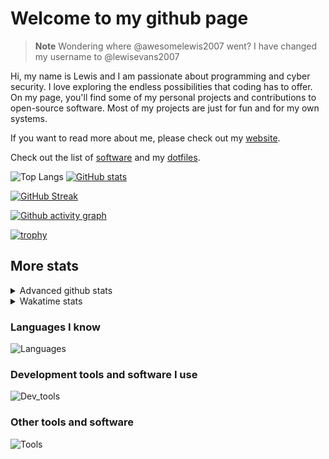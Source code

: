 # Welcome to my github page

> **Note**
> Wondering where @awesomelewis2007 went? I have changed my username to @lewisevans2007

Hi, my name is Lewis and I am passionate about programming and cyber security. I love exploring the endless possibilities that coding has to offer. On my page, you'll find some of my personal projects and contributions to open-source software. Most of my projects are just for fun and for my own systems.

If you want to read more about me, please check out my [website](https://lewisevans2007.github.io/).

Check out the list of [software](https://github.com/lewisevans2007/lewisevans2007/blob/master/software.md) and my [dotfiles](https://github.com/lewisevans2007/dotfiles).

![Top Langs](https://github-readme-stats.vercel.app/api/top-langs/?username=lewisevans2007&hide=html,css,jupyter%20notebook&langs_count=10&layout=donut&theme=transparent&exclude_repo=GPT-code-repository,Obsidian_vault,Apple-PowerManagement,Apple-Security,CMake,qemu,swift,tcpdump,xnu)
[![GitHub stats](https://github-readme-stats.vercel.app/api?username=lewisevans2007&show_icons=true&theme=transparent)](https://github.com/anuraghazra/github-readme-stats)

[![GitHub Streak](https://streak-stats.demolab.com?user=lewisevans2007&theme=transparent)](https://git.io/streak-stats)

[![Github activity graph](https://github-readme-activity-graph.vercel.app/graph?username=lewisevans2007&theme=github-compact&area=true)](https://github.com/ashutosh00710/github-readme-activity-graph)

[![trophy](https://github-profile-trophy.vercel.app/?username=lewisevans2007&theme=darkhub)](https://github.com/ryo-ma/github-profile-trophy)

## More stats
<details close>
<summary>Advanced github stats</summary>
<br>
  
![Metrics](https://raw.githubusercontent.com/lewisevans2007/lewisevans2007/master/github-metrics.svg)
  
</details>

<details close>
<summary>Wakatime stats</summary>
<br>

<!--START_SECTION:waka-->

```txt
C                  3 hrs 12 mins   ██████░░░░░░░░░░░░░░░░░░░   23.35 %
Bash               1 hr 26 mins    ██▓░░░░░░░░░░░░░░░░░░░░░░   10.48 %
Makefile           1 hr 10 mins    ██░░░░░░░░░░░░░░░░░░░░░░░   08.59 %
Rust               1 hr 6 mins     ██░░░░░░░░░░░░░░░░░░░░░░░   08.12 %
Markdown           1 hr 5 mins     ██░░░░░░░░░░░░░░░░░░░░░░░   07.98 %
Docker             1 hr 5 mins     ██░░░░░░░░░░░░░░░░░░░░░░░   07.96 %
Other              46 mins         █▒░░░░░░░░░░░░░░░░░░░░░░░   05.69 %
C++                42 mins         █▒░░░░░░░░░░░░░░░░░░░░░░░   05.13 %
Assembly           38 mins         █▒░░░░░░░░░░░░░░░░░░░░░░░   04.68 %
Python             36 mins         █░░░░░░░░░░░░░░░░░░░░░░░░   04.38 %
CMake              21 mins         ▓░░░░░░░░░░░░░░░░░░░░░░░░   02.61 %
Git Config         17 mins         ▓░░░░░░░░░░░░░░░░░░░░░░░░   02.15 %
HTML               15 mins         ▒░░░░░░░░░░░░░░░░░░░░░░░░   01.89 %
Kconfig            15 mins         ▒░░░░░░░░░░░░░░░░░░░░░░░░   01.87 %
Objective-C        12 mins         ▒░░░░░░░░░░░░░░░░░░░░░░░░   01.47 %
```

<!--END_SECTION:waka-->
</details>

### Languages I know
![Languages](https://skillicons.dev/icons?i=python,cpp,cs,c,javascript,nodejs,dotnet,bash,css,html,rust)
### Development tools and software I use
![Dev_tools](https://skillicons.dev/icons?i=git,docker,github,googlecloud,vscode,visualstudio,raspberrypi,linux,powershell,replit)
### Other tools and software
![Tools](https://skillicons.dev/icons?i=blender,ps,pr,ai,xd,figma)
